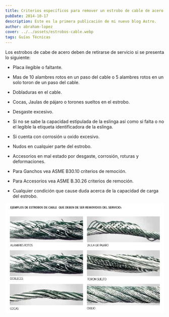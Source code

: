 ```yaml
---
title: Criterios específicos para remover un estrobo de cable de acero de uso
pubDate: 2014-10-17
description: Este es la primera publicación de mi nuevo blog Astro.
author: abraham-lopez
cover: ../../assets/estrobos-cable.webp
tags: Guías Técnicas
---
```


Los estrobos de cabe de acero deben de retirarse de servicio si se presenta lo siguiente:

- Placa ilegible o faltante.

- Mas de 10 alambres rotos en un paso del cable o 5 alambres rotos en un solo toron de un paso del cable.

- Dobladuras en el cable.

- Cocas, Jaulas de pájaro o torones sueltos en el estrobo.

- Desgaste excesivo.

- Si no se sabe la capacidad estipulada de la eslinga así como si falta o no el legible la etiqueta identificadora de la eslinga.

- Si cuenta con corrosión u oxido excesivo.

- Nudos en cualquier parte del estrobo.

- Accesorios en mal estado por desgaste, corrosión, roturas y deformaciones.

- Para Ganchos vea ASME B30.10 criterios de remoción.

- Para Accesorios vea ASME B.30.26 criterios de remoción.

- Cualquier condición que cause duda acerca de la capacidad de carga del estrobo.

![Ejemplos de estrobos de cable que deben ser removidos del servicio](../../assets/post-4.png)